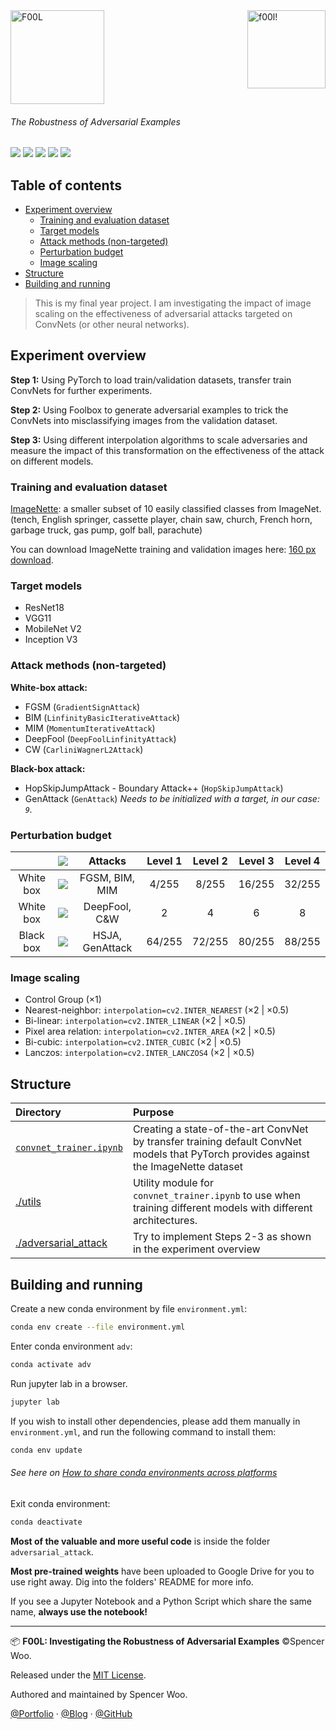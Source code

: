 <img src="https://i.loli.net/2020/02/26/SAx6ejplMbQovNG.png" align="right" width="125px" height="auto" alt="f00l!">

<img src="https://i.loli.net/2020/02/26/gi5bjUaqshn4du9.png" width="150px" height="auto" alt="F00L"/>

<h6>The Robustness of Adversarial Examples</h6>

![](https://img.shields.io/badge/uses-PyTorch-5b8c85?logo=PyTorch&logoColor=white)
![](https://img.shields.io/badge/python-3.7.6-297ca0?logo=python&logoColor=white)
![](https://img.shields.io/badge/lab-Jupyter-ec9b3b?logo=Jupyter&logoColor=white)
![](https://img.shields.io/badge/GPU-2080Ti-76B900?logo=NVIDIA&logoColor=white)
![](https://img.shields.io/badge/license-MIT-434e52)

<h2>Table of contents</h2>

- [Experiment overview](#experiment-overview)
  - [Training and evaluation dataset](#training-and-evaluation-dataset)
  - [Target models](#target-models)
  - [Attack methods (non-targeted)](#attack-methods-non-targeted)
  - [Perturbation budget](#perturbation-budget)
  - [Image scaling](#image-scaling)
- [Structure](#structure)
- [Building and running](#building-and-running)

> This is my final year project. I am investigating the impact of image scaling on the effectiveness of adversarial attacks targeted on ConvNets (or other neural networks).

## Experiment overview

**Step 1:** Using PyTorch to load train/validation datasets, transfer train ConvNets for further experiments.

**Step 2:** Using Foolbox to generate adversarial examples to trick the ConvNets into misclassifying images from the validation dataset.

**Step 3:** Using different interpolation algorithms to scale adversaries and measure the impact of this transformation on the effectiveness of the attack on different models.

### Training and evaluation dataset

[ImageNette](https://github.com/fastai/imagenette): a smaller subset of 10 easily classified classes from ImageNet. (tench, English springer, cassette player, chain saw, church, French horn, garbage truck, gas pump, golf ball, parachute)

You can download ImageNette training and validation images here: [160 px download](https://s3.amazonaws.com/fast-ai-imageclas/imagenette2-160.tgz).

### Target models

- ResNet18
- VGG11
- MobileNet V2
- Inception V3

### Attack methods (non-targeted)

**White-box attack:**

- FGSM (`GradientSignAttack`)
- BIM (`LinfinityBasicIterativeAttack`)
- MIM (`MomentumIterativeAttack`)
- DeepFool (`DeepFoolLinfinityAttack`)
- CW (`CarliniWagnerL2Attack`)

**Black-box attack:**

- HopSkipJumpAttack - Boundary Attack++ (`HopSkipJumpAttack`)
- GenAttack (`GenAttack`) *Needs to be initialized with a target, in our case: `9`.*

### Perturbation budget

|           |   ![](https://latex.codecogs.com/svg.latex?\ell_p)    |     Attacks     | Level 1 | Level 2 | Level 3 | Level 4 |
| :-------: | :---------------------------------------------------: | :-------------: | :-----: | :-----: | :-----: | :-----: |
| White box | ![](https://latex.codecogs.com/svg.latex?\ell_\infty) | FGSM, BIM, MIM  |  4/255  |  8/255  | 16/255  | 32/255  |
| White box |   ![](https://latex.codecogs.com/svg.latex?\ell_2)    |  DeepFool, C&W  |    2    |    4    |    6    |    8    |
| Black box | ![](https://latex.codecogs.com/svg.latex?\ell_\infty) | HSJA, GenAttack | 64/255  | 72/255  | 80/255  | 88/255  |

### Image scaling

- Control Group (×1)
- Nearest-neighbor: `interpolation=cv2.INTER_NEAREST` (×2 | ×0.5)
- Bi-linear: `interpolation=cv2.INTER_LINEAR` (×2 | ×0.5)
- Pixel area relation: `interpolation=cv2.INTER_AREA` (×2 | ×0.5)
- Bi-cubic: `interpolation=cv2.INTER_CUBIC` (×2 | ×0.5)
- Lanczos: `interpolation=cv2.INTER_LANCZOS4` (×2 | ×0.5)

## Structure

| Directory                                        | Purpose                                                                                                                                                                                                            |
| :----------------------------------------------- | :----------------------------------------------------------------------------------------------------------------------------------------------------------------------------------------------------------------- |
| [`convnet_trainer.ipynb`](convnet_trainer.ipynb) | Creating a state-of-the-art ConvNet by transfer training default ConvNet models that PyTorch provides against the ImageNette dataset                                                                               |
| [./utils](./utils)                               | Utility module for `convnet_trainer.ipynb` to use when training different models with different architectures.                                                                                                     |
| [./adversarial_attack](./adversarial_attack)     | Try to implement Steps 2-3 as shown in the experiment overview                                                                                                                                                     |


## Building and running

Create a new conda environment by file `environment.yml`:

```bash
conda env create --file environment.yml
```

Enter conda environment `adv`:

```bash
conda activate adv
```

Run jupyter lab in a browser.

```bash
jupyter lab
```

If you wish to install other dependencies, please add them manually in `environment.yml`, and run the following command to install them:

```bash
conda env update
```

<h6>See here on <a href="https://stackoverflow.com/questions/39280638/how-to-share-conda-environments-across-platforms">How to share conda environments across platforms</a></h6>

Exit conda environment:

```bash
conda deactivate
```

**Most of the valuable and more useful code** is inside the folder `adversarial_attack`.

**Most pre-trained weights** have been uploaded to Google Drive for you to use right away. Dig into the folders' README for more info.

If you see a Jupyter Notebook and a Python Script which share the same name, **always use the notebook!**

---

📦 **F00L: Investigating the Robustness of Adversarial Examples** ©Spencer Woo.

Released under the [MIT License](./LICENSE).

Authored and maintained by Spencer Woo.

[@Portfolio](https://spencerwoo.com/) · [@Blog](https://blog.spencerwoo.com/) · [@GitHub](https://github.com/spencerwooo)
